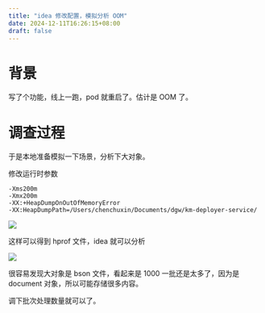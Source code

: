 ```yaml
---
title: "idea 修改配置，模拟分析 OOM"
date: 2024-12-11T16:26:15+08:00
draft: false
---
```


# 背景
写了个功能，线上一跑，pod 就重启了。估计是 OOM 了。

# 调查过程
于是本地准备模拟一下场景，分析下大对象。

修改运行时参数
```
-Xms200m
-Xmx200m
-XX:+HeapDumpOnOutOfMemoryError
-XX:HeapDumpPath=/Users/chenchuxin/Documents/dgw/km-deployer-service/
```
![](/img/DA2B35CED19477FA7744087DC1F0444A.png)

这样可以得到 hprof 文件，idea 就可以分析

![](/img/759F5584B8D11999A990F25B4EC66029.png)

很容易发现大对象是 bson 文件，看起来是 1000 一批还是太多了，因为是 document 对象，所以可能存储很多内容。

调下批次处理数量就可以了。